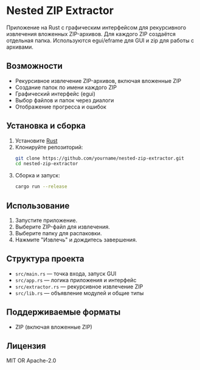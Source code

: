 # Nested ZIP Extractor

Приложение на Rust с графическим интерфейсом для рекурсивного извлечения вложенных ZIP-архивов. Для каждого ZIP создаётся отдельная папка. Используются egui/eframe для GUI и zip для работы с архивами.

## Возможности
- Рекурсивное извлечение ZIP-архивов, включая вложенные ZIP
- Создание папок по имени каждого ZIP
- Графический интерфейс (egui)
- Выбор файлов и папок через диалоги
- Отображение прогресса и ошибок

## Установка и сборка

1. Установите [Rust](https://rustup.rs/)
2. Клонируйте репозиторий:
   ```sh
   git clone https://github.com/yourname/nested-zip-extractor.git
   cd nested-zip-extractor
   ```
3. Сборка и запуск:
   ```sh
   cargo run --release
   ```

## Использование
1. Запустите приложение.
2. Выберите ZIP-файл для извлечения.
3. Выберите папку для распаковки.
4. Нажмите "Извлечь" и дождитесь завершения.

## Структура проекта
- `src/main.rs` — точка входа, запуск GUI
- `src/app.rs` — логика приложения и интерфейс
- `src/extractor.rs` — рекурсивное извлечение ZIP
- `src/lib.rs` — объявление модулей и общие типы

## Поддерживаемые форматы
- ZIP (включая вложенные ZIP)

## Лицензия
MIT OR Apache-2.0 